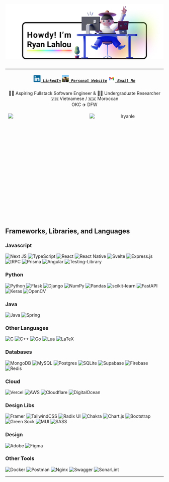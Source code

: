 <span style="display: flex; justify-content: center; align-items: center;" align="center">
  <img title="Hi, I'm Ryan Lahlou — an aspiring software engineer" alt="Hi, I'm Ryan Lahlou — an aspiring software engineer" style="width: 60rem" src="images/banner.png" />
</span>
<br>
<hr>

<h5 align="center">
  <code><a href="https://www.linkedin.com/in/lryanle/" title="LinkedIn Profile"><img width="22" src="images/linkedin.svg"> LinkedIn</a></code>
  <code><a href="https://www.ryanlahlou.com" title="Personal Website"><img width="22" src="images/website.jpeg"> Personal Website</a></code>
  <code><a href="mailto:contact@ryanlahlou.com" title="Email"><img width="22" src="images/email.png"> Email Me</a></code>
</h5>

<p align="center">
  👨‍💻 Aspiring Fullstack Software Engineer & 🧑‍🔬 Undergraduate Researcher
  <br>
  🇻🇳 Vietnamese / 🇲🇦 Moroccan
  <br>
  OKC ✈️ DFW
</p>

<p align="center">

<p align=center>
  <div align=center style="display: flex; justify-content: center; align-items: stretch; gap: 2rem">
    <img align="right" style="width: 45%;" src="https://github-readme-stats.vercel.app/api?username=lryanle&show_icons=true&theme=vue-dark&border_color=61dafb&hide_border=true" />
      <img align="left" style="width: 45%" src="https://streak-stats.demolab.com/?user=lryanle&theme=vue-dark&border=61dafb&hide_border=true&mode=weekly" alt="lryanle" />
  </div>
</p>

<p align=center style="display: flex; justify-content: center; align-items: stretch; gap: 2rem"><br><br></p>
<br>
<p align=center style="display: flex; justify-content: center; align-items: stretch; gap: 2rem"><br><br></p>
<br>
<p align=center style="display: flex; justify-content: center; align-items: stretch; gap: 2rem"><br><br></p>
<br>
<p align=center style="display: flex; justify-content: center; align-items: stretch; gap: 2rem"><br><br></p>
<br>

## Frameworks, Libraries, and Languages
### Javascript
![Next JS](https://img.shields.io/badge/Next-black?style=for-the-badge&logo=next.js&logoColor=white)
![TypeScript](https://img.shields.io/badge/typescript-%23007ACC.svg?style=for-the-badge&logo=typescript&logoColor=white)
![React](https://img.shields.io/badge/react-%2320232a.svg?style=for-the-badge&logo=react&logoColor=%2361DAFB)
![React Native](https://img.shields.io/badge/react_native-%2320232a.svg?style=for-the-badge&logo=react&logoColor=%2361DAFB)
![Svelte](https://img.shields.io/badge/svelte-%23f1413d.svg?style=for-the-badge&logo=svelte&logoColor=white)
![Express.js](https://img.shields.io/badge/express.js-%23404d59.svg?style=for-the-badge&logo=express&logoColor=%2361DAFB)
![tRPC](https://img.shields.io/badge/tRPC-%232596BE.svg?style=for-the-badge&logo=tRPC&logoColor=white)
![Prisma](https://img.shields.io/badge/Prisma-3982CE?style=for-the-badge&logo=Prisma&logoColor=white)
![Angular](https://img.shields.io/badge/angular-%23DD0031.svg?style=for-the-badge&logo=angular&logoColor=white)
![Testing-Library](https://img.shields.io/badge/-TestingLibrary-%23E33332?style=for-the-badge&logo=testing-library&logoColor=white)

### Python
![Python](https://img.shields.io/badge/python-3670A0?style=for-the-badge&logo=python&logoColor=ffdd54)
![Flask](https://img.shields.io/badge/flask-%23000.svg?style=for-the-badge&logo=flask&logoColor=white)
![Django](https://img.shields.io/badge/django-%23092E20.svg?style=for-the-badge&logo=django&logoColor=white)
![NumPy](https://img.shields.io/badge/numpy-%23013243.svg?style=for-the-badge&logo=numpy&logoColor=white)
![Pandas](https://img.shields.io/badge/pandas-%23150458.svg?style=for-the-badge&logo=pandas&logoColor=white)
![scikit-learn](https://img.shields.io/badge/scikit--learn-%23F7931E.svg?style=for-the-badge&logo=scikit-learn&logoColor=white)
![FastAPI](https://img.shields.io/badge/FastAPI-005571?style=for-the-badge&logo=fastapi)
![Keras](https://img.shields.io/badge/Keras-%23D00000.svg?style=for-the-badge&logo=Keras&logoColor=white)
![OpenCV](https://img.shields.io/badge/opencv-%23white.svg?style=for-the-badge&logo=opencv&logoColor=white)

### Java
![Java](https://img.shields.io/badge/java-%23ED8B00.svg?style=for-the-badge&logo=openjdk&logoColor=white)
![Spring](https://img.shields.io/badge/spring-%236DB33F.svg?style=for-the-badge&logo=spring&logoColor=white)

### Other Languages
![C](https://img.shields.io/badge/c-%2300599C.svg?style=for-the-badge&logo=c&logoColor=white)
![C++](https://img.shields.io/badge/c++-%2300599C.svg?style=for-the-badge&logo=c%2B%2B&logoColor=white)
![Go](https://img.shields.io/badge/go-%2300ADD8.svg?style=for-the-badge&logo=go&logoColor=white)
![Lua](https://img.shields.io/badge/lua-%232C2D72.svg?style=for-the-badge&logo=lua&logoColor=white)
![LaTeX](https://img.shields.io/badge/latex-%23008080.svg?style=for-the-badge&logo=latex&logoColor=white)

### Databases
![MongoDB](https://img.shields.io/badge/MongoDB-%234ea94b.svg?style=for-the-badge&logo=mongodb&logoColor=white)
![MySQL](https://img.shields.io/badge/mysql-4479A1.svg?style=for-the-badge&logo=mysql&logoColor=white)
![Postgres](https://img.shields.io/badge/postgres-%23316192.svg?style=for-the-badge&logo=postgresql&logoColor=white)
![SQLite](https://img.shields.io/badge/sqlite-%2307405e.svg?style=for-the-badge&logo=sqlite&logoColor=white)
![Supabase](https://img.shields.io/badge/Supabase-3ECF8E?style=for-the-badge&logo=supabase&logoColor=white)
![Firebase](https://img.shields.io/badge/firebase-a08021?style=for-the-badge&logo=firebase&logoColor=ffcd34)
![Redis](https://img.shields.io/badge/redis-%23DD0031.svg?style=for-the-badge&logo=redis&logoColor=white)

### Cloud
![Vercel](https://img.shields.io/badge/vercel-%23000000.svg?style=for-the-badge&logo=vercel&logoColor=white)
![AWS](https://img.shields.io/badge/AWS-%23FF9900.svg?style=for-the-badge&logo=amazon-aws&logoColor=white)
![Cloudflare](https://img.shields.io/badge/Cloudflare-F38020?style=for-the-badge&logo=Cloudflare&logoColor=white)
![DigitalOcean](https://img.shields.io/badge/DigitalOcean-%230167ff.svg?style=for-the-badge&logo=digitalOcean&logoColor=white)

### Design Libs
![Framer](https://img.shields.io/badge/Framer-black?style=for-the-badge&logo=framer&logoColor=blue)
![TailwindCSS](https://img.shields.io/badge/tailwindcss-%2338B2AC.svg?style=for-the-badge&logo=tailwind-css&logoColor=white)
![Radix UI](https://img.shields.io/badge/radix%20ui-161618.svg?style=for-the-badge&logo=radix-ui&logoColor=white)
![Chakra](https://img.shields.io/badge/chakra-%234ED1C5.svg?style=for-the-badge&logo=chakraui&logoColor=white)
![Chart.js](https://img.shields.io/badge/chart.js-F5788D.svg?style=for-the-badge&logo=chart.js&logoColor=white)
![Bootstrap](https://img.shields.io/badge/bootstrap-%238511FA.svg?style=for-the-badge&logo=bootstrap&logoColor=white)
![Green Sock](https://img.shields.io/badge/green%20sock-88CE02?style=for-the-badge&logo=greensock&logoColor=white)
![MUI](https://img.shields.io/badge/MUI-%230081CB.svg?style=for-the-badge&logo=mui&logoColor=white)
![SASS](https://img.shields.io/badge/SASS-hotpink.svg?style=for-the-badge&logo=SASS&logoColor=white)

### Design
![Adobe](https://img.shields.io/badge/adobe-%23FF0000.svg?style=for-the-badge&logo=adobe&logoColor=white)
![Figma](https://img.shields.io/badge/figma-%23F24E1E.svg?style=for-the-badge&logo=figma&logoColor=white)
<!-- ![Adobe Photoshop](https://img.shields.io/badge/adobe%20photoshop-%2331A8FF.svg?style=for-the-badge&logo=adobe%20photoshop&logoColor=white) -->
<!-- ![Adobe Illustrator](https://img.shields.io/badge/adobe%20illustrator-%23FF9A00.svg?style=for-the-badge&logo=adobe%20illustrator&logoColor=white)
![Adobe Premiere Pro](https://img.shields.io/badge/Adobe%20Premiere%20Pro-9999FF.svg?style=for-the-badge&logo=Adobe%20Premiere%20Pro&logoColor=white)
![Adobe After Effects](https://img.shields.io/badge/Adobe%20After%20Effects-9999FF.svg?style=for-the-badge&logo=Adobe%20After%20Effects&logoColor=white) -->

### Other Tools 
![Docker](https://img.shields.io/badge/docker-%230db7ed.svg?style=for-the-badge&logo=docker&logoColor=white)
![Postman](https://img.shields.io/badge/Postman-FF6C37?style=for-the-badge&logo=postman&logoColor=white)
![Nginx](https://img.shields.io/badge/nginx-%23009639.svg?style=for-the-badge&logo=nginx&logoColor=white)
![Swagger](https://img.shields.io/badge/-Swagger-%23Clojure?style=for-the-badge&logo=swagger&logoColor=white)
![SonarLint](https://img.shields.io/badge/SonarLint-CB2029?style=for-the-badge&logo=SONARLINT&logoColor=white)



  <!-- <img style="background: #30363C; padding: .25rem; border-radius: 25%" title="aftereffects" height="25" src="https://cdn.jsdelivr.net/gh/devicons/devicon/icons/aftereffects/aftereffects-original.svg" />
  <img style="background: #30363C; padding: .25rem; border-radius: 25%" title="amazonwebservices" height="25" src="https://cdn.jsdelivr.net/gh/devicons/devicon/icons/amazonwebservices/amazonwebservices-original.svg" />
  <img style="background: #30363C; padding: .25rem; border-radius: 25%" title="anaconda" height="25" src="https://cdn.jsdelivr.net/gh/devicons/devicon/icons/anaconda/anaconda-original.svg" />
  <img style="background: #30363C; padding: .25rem; border-radius: 25%" title="android" height="25" src="https://cdn.jsdelivr.net/gh/devicons/devicon/icons/android/android-original.svg" />
  <img style="background: #30363C; padding: .25rem; border-radius: 25%" title="androidstudio" height="25" src="https://cdn.jsdelivr.net/gh/devicons/devicon/icons/androidstudio/androidstudio-original.svg" />
  <img style="background: #30363C; padding: .25rem; border-radius: 25%" title="angular" height="25" src="https://cdn.jsdelivr.net/gh/devicons/devicon/icons/angularjs/angularjs-original.svg" />
  <img style="background: #30363C; padding: .25rem; border-radius: 25%" title="apache kafka" height="25" src="https://cdn.jsdelivr.net/gh/devicons/devicon/icons/apachekafka/apachekafka-original.svg" />
  <img style="background: #30363C; padding: .25rem; border-radius: 25%" title="arduino" height="25" src="https://cdn.jsdelivr.net/gh/devicons/devicon/icons/arduino/arduino-original.svg" />
  <img style="background: #30363C; padding: .25rem; border-radius: 25%" title="auth0" height="25" src="./images/auth0.png" />
  <img style="background: #30363C; padding: .25rem; border-radius: 25%" title="azure" height="25" src="https://cdn.jsdelivr.net/gh/devicons/devicon/icons/azure/azure-original.svg" />
  <img style="background: #30363C; padding: .25rem; border-radius: 25%" title="bash" height="25" src="https://cdn.jsdelivr.net/gh/devicons/devicon/icons/bash/bash-original.svg" />
  <img style="background: #30363C; padding: .25rem; border-radius: 25%" title="behance" height="25" src="https://cdn.jsdelivr.net/gh/devicons/devicon/icons/behance/behance-original.svg" />
  <img style="background: #30363C; padding: .25rem; border-radius: 25%" title="bitbucket" height="25" src="https://cdn.jsdelivr.net/gh/devicons/devicon/icons/bitbucket/bitbucket-original.svg" />
  <img style="background: #30363C; padding: .25rem; border-radius: 25%" title="c" height="25" src="https://cdn.jsdelivr.net/gh/devicons/devicon/icons/c/c-original.svg" />
  <img style="background: #30363C; padding: .25rem; border-radius: 25%" title="chrome" height="25" src="https://cdn.jsdelivr.net/gh/devicons/devicon/icons/chrome/chrome-original.svg" />
  <img style="background: #30363C; padding: .25rem; border-radius: 25%" title="cmake" height="25" src="https://cdn.jsdelivr.net/gh/devicons/devicon/icons/cmake/cmake-original.svg" />
  <img style="background: #30363C; padding: .25rem; border-radius: 25%" title="codepen" height="25" src="https://cdn.jsdelivr.net/gh/devicons/devicon/icons/codepen/codepen-plain.svg" />
  <img style="background: #30363C; padding: .25rem; border-radius: 25%" title="confluence" height="25" src="https://cdn.jsdelivr.net/gh/devicons/devicon/icons/confluence/confluence-original.svg" />
  <img style="background: #30363C; padding: .25rem; border-radius: 25%" title="c++" height="25" src="https://cdn.jsdelivr.net/gh/devicons/devicon/icons/cplusplus/cplusplus-original.svg" />
  <img style="background: #30363C; padding: .25rem; border-radius: 25%" title="c#" height="25" src="https://cdn.jsdelivr.net/gh/devicons/devicon/icons/csharp/csharp-original.svg" />
  <img style="background: #30363C; padding: .25rem; border-radius: 25%" title="css" height="25" src="https://cdn.jsdelivr.net/gh/devicons/devicon/icons/css3/css3-original.svg" />
  <img style="background: #30363C; padding: .25rem; border-radius: 25%" title="d3.js" height="25" src="https://cdn.jsdelivr.net/gh/devicons/devicon/icons/d3js/d3js-original.svg" />
  <img style="background: #30363C; padding: .25rem; border-radius: 25%" title="dart.js" height="25" src="https://cdn.jsdelivr.net/gh/devicons/devicon/icons/dart/dart-original.svg" />
  <img style="background: #30363C; padding: .25rem; border-radius: 25%" title="debian" height="25" src="https://cdn.jsdelivr.net/gh/devicons/devicon/icons/debian/debian-original.svg" />
  <img style="background: #30363C; padding: .25rem; border-radius: 25%" title="django" height="25" src="https://cdn.jsdelivr.net/gh/devicons/devicon/icons/django/django-plain.svg" />
  <img style="background: #30363C; padding: .25rem; border-radius: 25%" title="docker" height="25" src="https://cdn.jsdelivr.net/gh/devicons/devicon/icons/docker/docker-plain.svg" />
  <img style="background: #30363C; padding: .25rem; border-radius: 25%" title="digital ocean" height="25" src="https://cdn.jsdelivr.net/gh/devicons/devicon/icons/digitalocean/digitalocean-original.svg" />
  <img style="background: #30363C; padding: .25rem; border-radius: 25%" title="discord.js" height="25" src="https://cdn.jsdelivr.net/gh/devicons/devicon/icons/discordjs/discordjs-original.svg" />
  <img style="background: #30363C; padding: .25rem; border-radius: 25%" title="electron.js" height="25" src="https://cdn.jsdelivr.net/gh/devicons/devicon/icons/electron/electron-original.svg" />
  <img style="background: #30363C; padding: .25rem; border-radius: 25%" title="elixir" height="25" src="https://cdn.jsdelivr.net/gh/devicons/devicon/icons/elixir/elixir-original.svg" />
  <img style="background: #30363C; padding: .25rem; border-radius: 25%" title="embedded c" height="25" src="https://cdn.jsdelivr.net/gh/devicons/devicon/icons/embeddedc/embeddedc-original.svg" />
  <img style="background: #30363C; padding: .25rem; border-radius: 25%" title="eslint" height="25" src="https://cdn.jsdelivr.net/gh/devicons/devicon/icons/eslint/eslint-original.svg" />
  <img style="background: #30363C; padding: .25rem; border-radius: 25%" title="express" height="25" src="https://cdn.jsdelivr.net/gh/devicons/devicon/icons/express/express-original.svg" />
  <img style="background: #30363C; padding: .25rem; border-radius: 25%" title="fastapi" height="25" src="https://cdn.jsdelivr.net/gh/devicons/devicon/icons/fastapi/fastapi-original.svg" />
  <img style="background: #30363C; padding: .25rem; border-radius: 25%" title="fedora" height="25" src="https://cdn.jsdelivr.net/gh/devicons/devicon/icons/fedora/fedora-original.svg" />
  <img style="background: #30363C; padding: .25rem; border-radius: 25%" title="figma" height="25" src="https://cdn.jsdelivr.net/gh/devicons/devicon/icons/figma/figma-original.svg" />
  <img style="background: #30363C; padding: .25rem; border-radius: 25%" title="firebase" height="25" src="https://cdn.jsdelivr.net/gh/devicons/devicon/icons/firebase/firebase-plain.svg" />
  <img style="background: #30363C; padding: .25rem; border-radius: 25%" title="flask" height="25" src="https://cdn.jsdelivr.net/gh/devicons/devicon/icons/flask/flask-original.svg" />
  <img style="background: #30363C; padding: .25rem; border-radius: 25%" title="flutter" height="25" src="https://cdn.jsdelivr.net/gh/devicons/devicon/icons/flutter/flutter-original.svg" />
  <img style="background: #30363C; padding: .25rem; border-radius: 25%" title="framer" height="25" src="./images/framer.svg" />
  <img style="background: #30363C; padding: .25rem; border-radius: 25%" title="git" height="25" src="https://cdn.jsdelivr.net/gh/devicons/devicon/icons/git/git-original.svg" />
  <img style="background: #30363C; padding: .25rem; border-radius: 25%" title="github" height="25" src="https://cdn.jsdelivr.net/gh/devicons/devicon/icons/github/github-original.svg" />
  <img style="background: #30363C; padding: .25rem; border-radius: 25%" title="gitlab" height="25" src="https://cdn.jsdelivr.net/gh/devicons/devicon/icons/gitlab/gitlab-original.svg" />
  <img style="background: #30363C; padding: .25rem; border-radius: 25%" title="go" height="25" src="https://cdn.jsdelivr.net/gh/devicons/devicon/icons/go/go-original-wordmark.svg" />
  <img style="background: #30363C; padding: .25rem; border-radius: 25%" title="gcp" height="25" src="https://cdn.jsdelivr.net/gh/devicons/devicon/icons/googlecloud/googlecloud-original.svg" />
  <img style="background: #30363C; padding: .25rem; border-radius: 25%" title="gradle" height="25" src="https://cdn.jsdelivr.net/gh/devicons/devicon/icons/gradle/gradle-plain.svg" />
  <img style="background: #30363C; padding: .25rem; border-radius: 25%" title="graphql" height="25" src="https://cdn.jsdelivr.net/gh/devicons/devicon/icons/graphql/graphql-plain.svg" />
  <img style="background: #30363C; padding: .25rem; border-radius: 25%" title="heroku" height="25" src="https://cdn.jsdelivr.net/gh/devicons/devicon/icons/heroku/heroku-plain.svg" />
  <img style="background: #30363C; padding: .25rem; border-radius: 25%" title="html" height="25" src="https://cdn.jsdelivr.net/gh/devicons/devicon/icons/html5/html5-original.svg" />
  <img style="background: #30363C; padding: .25rem; border-radius: 25%" title="illustrator" height="25" src="https://cdn.jsdelivr.net/gh/devicons/devicon/icons/illustrator/illustrator-plain.svg" />
  <img style="background: #30363C; padding: .25rem; border-radius: 25%" title="intellij" height="25" src="https://cdn.jsdelivr.net/gh/devicons/devicon/icons/intellij/intellij-original.svg" />
  <img style="background: #30363C; padding: .25rem; border-radius: 25%" title="java" height="25" src="https://cdn.jsdelivr.net/gh/devicons/devicon/icons/java/java-original.svg" />
  <img style="background: #30363C; padding: .25rem; border-radius: 25%" title="javascript" height="25" src="https://cdn.jsdelivr.net/gh/devicons/devicon/icons/javascript/javascript-original.svg" />
  <img style="background: #30363C; padding: .25rem; border-radius: 25%" title="jest" height="25" src="https://cdn.jsdelivr.net/gh/devicons/devicon/icons/jest/jest-plain.svg" />
  <img style="background: #30363C; padding: .25rem; border-radius: 25%" title="jenkins" height="25" src="https://cdn.jsdelivr.net/gh/devicons/devicon/icons/jenkins/jenkins-original.svg" />
  <img style="background: #30363C; padding: .25rem; border-radius: 25%" title="jetbrains" height="25" src="https://cdn.jsdelivr.net/gh/devicons/devicon/icons/jetbrains/jetbrains-original.svg" />
  <img style="background: #30363C; padding: .25rem; border-radius: 25%" title="jira" height="25" src="https://cdn.jsdelivr.net/gh/devicons/devicon/icons/jira/jira-original.svg" />
  <img style="background: #30363C; padding: .25rem; border-radius: 25%" title="jquery" height="25" src="https://cdn.jsdelivr.net/gh/devicons/devicon/icons/jquery/jquery-original.svg" />
  <img style="background: #30363C; padding: .25rem; border-radius: 25%" title="jupyter" height="25" src="https://cdn.jsdelivr.net/gh/devicons/devicon/icons/jupyter/jupyter-original-wordmark.svg" />
  <img style="background: #30363C; padding: .25rem; border-radius: 25%" title="kaggle" height="25" src="https://cdn.jsdelivr.net/gh/devicons/devicon/icons/kaggle/kaggle-original.svg" />
  <img style="background: #30363C; padding: .25rem; border-radius: 25%" title="kotlin" height="25" src="https://cdn.jsdelivr.net/gh/devicons/devicon/icons/kotlin/kotlin-original.svg" />
  <img style="background: #30363C; padding: .25rem; border-radius: 25%" title="kubernetes" height="25" src="https://cdn.jsdelivr.net/gh/devicons/devicon/icons/kubernetes/kubernetes-plain.svg" />
  <img style="background: #30363C; padding: .25rem; border-radius: 25%" title="latex" height="25" src="https://cdn.jsdelivr.net/gh/devicons/devicon/icons/latex/latex-original.svg" />
  <img style="background: #30363C; padding: .25rem; border-radius: 25%" title="lua" height="25" src="https://cdn.jsdelivr.net/gh/devicons/devicon/icons/lua/lua-original-wordmark.svg" />
  <img style="background: #30363C; padding: .25rem; border-radius: 25%" title="linux" height="25" src="https://cdn.jsdelivr.net/gh/devicons/devicon/icons/linux/linux-original.svg" />
  <img style="background: #30363C; padding: .25rem; border-radius: 25%" title="materialui" height="25" src="https://cdn.jsdelivr.net/gh/devicons/devicon/icons/materialui/materialui-original.svg" />
  <img style="background: #30363C; padding: .25rem; border-radius: 25%" title="matlab" height="25" src="https://cdn.jsdelivr.net/gh/devicons/devicon/icons/matlab/matlab-original.svg" />
  <img style="background: #30363C; padding: .25rem; border-radius: 25%" title="markdown" height="25" src="https://cdn.jsdelivr.net/gh/devicons/devicon/icons/markdown/markdown-original.svg" />
  <img style="background: #30363C; padding: .25rem; border-radius: 25%" title="mongodb" height="25" src="https://cdn.jsdelivr.net/gh/devicons/devicon/icons/mongodb/mongodb-original.svg" />
  <img style="background: #30363C; padding: .25rem; border-radius: 25%" title="mysql" height="25" src="https://cdn.jsdelivr.net/gh/devicons/devicon/icons/mysql/mysql-original.svg" />
  <img style="background: #30363C; padding: .25rem; border-radius: 25%" title="nextauth" height="25" src="./images/nextauth.png" />
  <img style="background: #30363C; padding: .25rem; border-radius: 25%" title="nextjs" height="25" src="https://cdn.jsdelivr.net/gh/devicons/devicon/icons/nextjs/nextjs-original.svg" />
  <img style="background: #30363C; padding: .25rem; border-radius: 25%" title="nginx" height="25" src="https://cdn.jsdelivr.net/gh/devicons/devicon/icons/nginx/nginx-original.svg" />
  <img style="background: #30363C; padding: .25rem; border-radius: 25%" title="nodejs" height="25" src="https://cdn.jsdelivr.net/gh/devicons/devicon/icons/nodejs/nodejs-original.svg" />
  <img style="background: #30363C; padding: .25rem; border-radius: 25%" title="npm" height="25" src="https://cdn.jsdelivr.net/gh/devicons/devicon/icons/npm/npm-original-wordmark.svg" />
  <img style="background: #30363C; padding: .25rem; border-radius: 25%" title="numpy" height="25" src="https://cdn.jsdelivr.net/gh/devicons/devicon/icons/numpy/numpy-original.svg" />
  <img style="background: #30363C; padding: .25rem; border-radius: 25%" title="opencv" height="25" src="https://cdn.jsdelivr.net/gh/devicons/devicon/icons/opencv/opencv-original.svg" />
  <img style="background: #30363C; padding: .25rem; border-radius: 25%" title="oracle" height="25" src="https://cdn.jsdelivr.net/gh/devicons/devicon/icons/oracle/oracle-original.svg" />
  <img style="background: #30363C; padding: .25rem; border-radius: 25%" title="pandas" height="25" src="https://cdn.jsdelivr.net/gh/devicons/devicon/icons/pandas/pandas-original.svg" />
  <img style="background: #30363C; padding: .25rem; border-radius: 25%" title="photoshop" height="25" src="https://cdn.jsdelivr.net/gh/devicons/devicon/icons/photoshop/photoshop-plain.svg" />
  <img style="background: #30363C; padding: .25rem; border-radius: 25%" title="postgres" height="25" src="https://cdn.jsdelivr.net/gh/devicons/devicon/icons/postgresql/postgresql-original.svg" />
  <img style="background: #30363C; padding: .25rem; border-radius: 25%" title="postman" height="25" src="./images/postman.svg" />
  <img style="background: #30363C; padding: .25rem; border-radius: 25%" title="premiere pro" height="25" src="https://cdn.jsdelivr.net/gh/devicons/devicon/icons/premierepro/premierepro-original.svg" />
  <img style="background: #30363C; padding: .25rem; border-radius: 25%" title="prisma" height="25" src="./images/prisma.png" />
  <img style="background: #30363C; padding: .25rem; border-radius: 25%" title="putty" height="25" src="https://cdn.jsdelivr.net/gh/devicons/devicon/icons/putty/putty-original.svg" />
  <img style="background: #30363C; padding: .25rem; border-radius: 25%" title="python" height="25" src="https://cdn.jsdelivr.net/gh/devicons/devicon/icons/python/python-original.svg" />
  <img style="background: #30363C; padding: .25rem; border-radius: 25%" title="pytorch" height="25" src="https://cdn.jsdelivr.net/gh/devicons/devicon/icons/pytorch/pytorch-original.svg" />
  <img style="background: #30363C; padding: .25rem; border-radius: 25%" title="radix" height="25" src="./images/radix.png" />
  <img style="background: #30363C; padding: .25rem; border-radius: 25%" title="raspberry pi" height="25" src="https://cdn.jsdelivr.net/gh/devicons/devicon/icons/raspberrypi/raspberrypi-original.svg" />
  <img style="background: #30363C; padding: .25rem; border-radius: 25%" title="react" height="25" src="https://cdn.jsdelivr.net/gh/devicons/devicon/icons/react/react-original.svg" />
  <img style="background: #30363C; padding: .25rem; border-radius: 25%" title="redhat" height="25" src="https://cdn.jsdelivr.net/gh/devicons/devicon/icons/redhat/redhat-original.svg" />
  <img style="background: #30363C; padding: .25rem; border-radius: 25%" title="redis" height="25" src="https://cdn.jsdelivr.net/gh/devicons/devicon/icons/redis/redis-original.svg" />
  <img style="background: #30363C; padding: .25rem; border-radius: 25%" title="salesforce" height="25" src="https://cdn.jsdelivr.net/gh/devicons/devicon/icons/salesforce/salesforce-original.svg" />
  <img style="background: #30363C; padding: .25rem; border-radius: 25%" title="sass" height="25" src="https://cdn.jsdelivr.net/gh/devicons/devicon/icons/sass/sass-original.svg" />
  <img style="background: #30363C; padding: .25rem; border-radius: 25%" title="selenium" height="25" src="https://cdn.jsdelivr.net/gh/devicons/devicon/icons/selenium/selenium-original.svg" />
  <img style="background: #30363C; padding: .25rem; border-radius: 25%" title="slack" height="25" src="https://cdn.jsdelivr.net/gh/devicons/devicon/icons/slack/slack-original.svg" />
  <img style="background: #30363C; padding: .25rem; border-radius: 25%" title="socket.io" height="25" src="https://cdn.jsdelivr.net/gh/devicons/devicon/icons/socketio/socketio-original.svg" />
  <img style="background: #30363C; padding: .25rem; border-radius: 25%" title="solidity" height="25" src="https://cdn.jsdelivr.net/gh/devicons/devicon/icons/solidity/solidity-original.svg" />
  <img style="background: #30363C; padding: .25rem; border-radius: 25%" title="spring" height="25" src="https://cdn.jsdelivr.net/gh/devicons/devicon/icons/spring/spring-original.svg" />
  <img style="background: #30363C; padding: .25rem; border-radius: 25%" title="sqlite" height="25" src="https://cdn.jsdelivr.net/gh/devicons/devicon/icons/sqlite/sqlite-original.svg" />
  <img style="background: #30363C; padding: .25rem; border-radius: 25%" title="svelte" height="25" src="https://cdn.jsdelivr.net/gh/devicons/devicon/icons/svelte/svelte-original.svg" />
  <img style="background: #30363C; padding: .25rem; border-radius: 25%" title="tailwindcss" height="25" src="https://cdn.jsdelivr.net/gh/devicons/devicon/icons/tailwindcss/tailwindcss-plain.svg" />
  <img style="background: #30363C; padding: .25rem; border-radius: 25%" title="tensorflow" height="25" src="https://cdn.jsdelivr.net/gh/devicons/devicon/icons/tensorflow/tensorflow-original.svg" />
  <img style="background: #30363C; padding: .25rem; border-radius: 25%" title="terraform" height="25" src="https://cdn.jsdelivr.net/gh/devicons/devicon/icons/terraform/terraform-original.svg" />
  <img style="background: #30363C; padding: .25rem; border-radius: 25%" title="trello" height="25" src="https://cdn.jsdelivr.net/gh/devicons/devicon/icons/trello/trello-plain.svg" />
  <img style="background: #30363C; padding: .25rem; border-radius: 25%" title="typescript" height="25" src="https://cdn.jsdelivr.net/gh/devicons/devicon/icons/typescript/typescript-original.svg" />
  <img style="background: #30363C; padding: .25rem; border-radius: 25%" title="ubuntu" height="25" src="https://cdn.jsdelivr.net/gh/devicons/devicon/icons/ubuntu/ubuntu-plain.svg" />
  <img style="background: #30363C; padding: .25rem; border-radius: 25%" title="unity" height="25" src="https://cdn.jsdelivr.net/gh/devicons/devicon/icons/unity/unity-original.svg" />
  <img style="background: #30363C; padding: .25rem; border-radius: 25%" title="unix" height="25" src="https://cdn.jsdelivr.net/gh/devicons/devicon/icons/unix/unix-original.svg" />
  <img style="background: #30363C; padding: .25rem; border-radius: 25%" title="vercel" height="25" src="./images/vercel.svg" />
  <img style="background: #30363C; padding: .25rem; border-radius: 25%" title="vim" height="25" src="https://cdn.jsdelivr.net/gh/devicons/devicon/icons/vim/vim-original.svg" />
  <img style="background: #30363C; padding: .25rem; border-radius: 25%" title="visual studio" height="25" src="https://cdn.jsdelivr.net/gh/devicons/devicon/icons/visualstudio/visualstudio-plain.svg" />
  <img style="background: #30363C; padding: .25rem; border-radius: 25%" title="visual studio code" height="25" src="https://cdn.jsdelivr.net/gh/devicons/devicon/icons/vscode/vscode-original.svg" />
  <img style="background: #30363C; padding: .25rem; border-radius: 25%" title="webpack" height="25" src="https://cdn.jsdelivr.net/gh/devicons/devicon/icons/webpack/webpack-original.svg" />
  <img style="background: #30363C; padding: .25rem; border-radius: 25%" title="xcode" height="25" src="https://cdn.jsdelivr.net/gh/devicons/devicon/icons/xcode/xcode-original.svg" /> -->
</p>
<hr>

